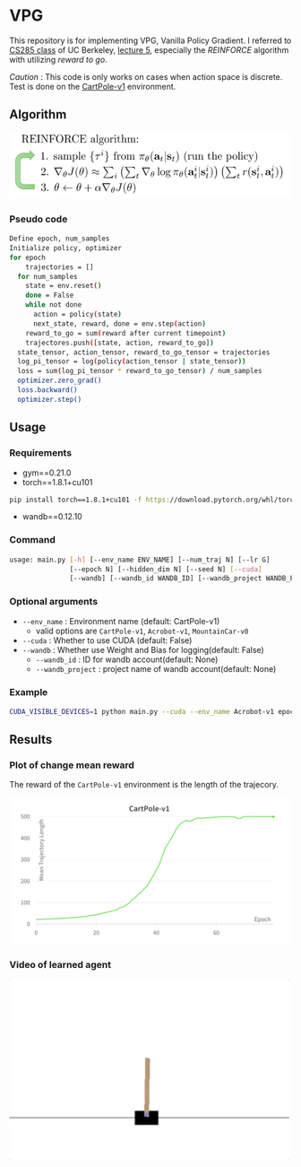 # VPG

This repository is for implementing VPG, Vanilla Policy Gradient. I referred to [CS285 class](https://rail.eecs.berkeley.edu/deeprlcourse/) of UC Berkeley, [lecture 5](https://rail.eecs.berkeley.edu/deeprlcourse/static/slides/lec-5.pdf), especially the _REINFORCE_ algorithm with utilizing _reward to go_.

_Caution_ : This code is only works on cases when action space is discrete. Test is done on the [CartPole-v1](https://gym.openai.com/envs/CartPole-v1/) environment.

## Algorithm

![스크린샷 2022-02-14 오후 9.46.00](figures/REINFORCE_algo.png)

### Pseudo code

```bash
Define epoch, num_samples
Initialize policy, optimizer
for epoch
	trajectories = []
  for num_samples  
    state = env.reset()
    done = False
    while not done
      action = policy(state)
      next_state, reward, done = env.step(action)
    reward_to_go = sum(reward after current timepoint)
    trajectores.push([state, action, reward_to_go])
  state_tensor, action_tensor, reward_to_go_tensor = trajectories
  log_pi_tensor = log(policy(action_tensor | state_tensor))
  loss = sum(log_pi_tensor * reward_to_go_tensor) / num_samples
  optimizer.zero_grad()
  loss.backward()
  optimizer.step()
```

## Usage
### Requirements
- gym==0.21.0
- torch==1.8.1+cu101

```bash
pip install torch==1.8.1+cu101 -f https://download.pytorch.org/whl/torch_stable.html

```
- wandb==0.12.10
### Command
```bash
usage: main.py [-h] [--env_name ENV_NAME] [--num_traj N] [--lr G] 
               [--epoch N] [--hidden_dim N] [--seed N] [--cuda]
               [--wandb] [--wandb_id WANDB_ID] [--wandb_project WANDB_PROJECT]
```

### Optional arguments

- `--env_name` : Environment name (default: CartPole-v1)
    - valid options are `CartPole-v1`, `Acrobot-v1`, `MountainCar-v0`
- `--cuda` : Whether to use CUDA (default: False)
- `--wandb`  : Whether use Weight and Bias for logging(default: False)
    - `--wandb_id` : ID for wandb account(default: None)
    - `--wandb_project` : project name of wandb account(default: None)

### Example

```bash
CUDA_VISIBLE_DEVICES=1 python main.py --cuda --env_name Acrobot-v1 epoch 200
```

## Results

### Plot of change mean reward

The reward of the `CartPole-v1` environment is the length of the trajecory.

<img src="figures/CartPole-v1_mean_traj_len.png" width=500></img>

### Video of learned agent
<img src="figures/CarPole-v1_trained.gif" width=500 align='center'></img>

